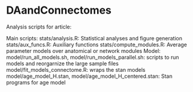 # DAandConnectomes
Analysis scripts for article: 


Main scripts:
stats/analysis.R: Statistical analyses and figure generation
stats/aux_funcs.R: Auxiliary functions
stats/compute_modules.R: Average parameter models over anatomical or network modules
Model:
model/run_all_models.sh, model/run_models_parallel.sh: scripts to run models and reorgarnize the large sample files
model/fit_models_connectome.R: wraps the stan models
model/age_model_H.stan, model/age_model_H_centered.stan: Stan programs for age model